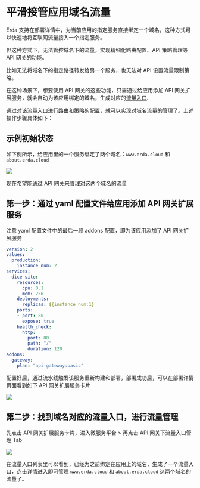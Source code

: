 # 平滑接管应用域名流量

Erda 支持在部署详情中，为当前应用的指定服务直接绑定一个域名，这种方式可以快速地将互联网流量接入一个指定服务。

但这种方式下，无法管控域名下的流量，实现精细化路由配置、API 策略管理等 API 网关的功能。

比如无法将域名下的指定路径转发给另一个服务，也无法对 API 设置流量限制策略。

在这种场景下，想要使用 API 网关的这些功能，只需通过给应用添加 API 网关扩展服务，就会自动为该应用绑定的域名，生成对应的[流量入口](../../guides/apigw/core.md#流量入口-endpoint).

通过对该流量入口进行路由和策略的配置，就可以实现对域名流量的管理了。上述操作步骤具体如下：

## 示例初始状态

如下例所示，给应用里的一个服务绑定了两个域名：`www.erda.cloud` 和 `about.erda.cloud`

![](https://terminus-paas.oss-cn-hangzhou.aliyuncs.com/paas-doc/2021/10/20/0ce1892b-5395-40c2-ae2f-8f76beb0eb77.png)

现在希望能通过 API 网关来管理对这两个域名的流量


## 第一步：通过 yaml 配置文件给应用添加 API 网关扩展服务

注意 yaml 配置文件中的最后一段 addons 配置，即为该应用添加了 API 网关扩展服务

```yaml
version: 2
values:
  production:
    instance_num: 2
services:
  dice-site:
    resources:
      cpu: 0.1
      mem: 256
    deployments:
      replicas: ${instance_num:1}
    ports:
    - port: 80
      expose: true
    health_check:
      http:
        port: 80
        path: "/"
        duration: 120
addons:
  gateway:
    plan: "api-gateway:basic"
```

配置好后，通过流水线触发该服务重新构建和部署，部署成功后，可以在部署详情页面看到如下 API 网关扩展服务卡片

![](https://terminus-paas.oss-cn-hangzhou.aliyuncs.com/paas-doc/2021/10/20/fa094979-8e48-4a0a-a497-28dfcc2396bc.png)

## 第二步：找到域名对应的流量入口，进行流量管理

先点击 API 网关扩展服务卡片，进入微服务平台 > 再点击 API 网关下流量入口管理 Tab

![](https://terminus-paas.oss-cn-hangzhou.aliyuncs.com/paas-doc/2021/10/20/a0421dd1-15e1-4734-a9da-5ee4a877ae9a.png)

在流量入口列表里可以看到，已经为之前绑定在应用上的域名，生成了一个流量入口，点击详情进入即可管理 `www.erda.cloud` 和 `about.erda.cloud` 这两个域名的流量了。


